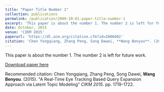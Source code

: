 ```yaml
---
title: "Paper Title Number 1"
collection: publications
permalink: /publication/2009-10-01-paper-title-number-1
excerpt: 'This paper is about the number 1. The number 2 is left for future work.'
date: October, 2015
venue: 'CIKM 2015'
paperurl: 'https://dl.acm.org/citation.cfm?id=2806602'
citation: 'Chen Yongqiang, Zhang Peng, Song Dawei, **Wang Benyou**. (2015). &quot;A Real-Time Eye Tracking Based Query Expansion Approach via Latent Topic Modeling.&quot; <i>CIKM 2015</i>. pp. 1719-1722.'
---
```

This paper is about the number 1. The number 2 is left for future work.

[Download paper here](https://dl.acm.org/citation.cfm?id=2806602)

Recommended citation: Chen Yongqiang, Zhang Peng, Song Dawei, **Wang Benyou**. (2015). "A Real-Time Eye Tracking Based Query Expansion Approach via Latent Topic Modeling" <i>CIKM 2015</i>. pp. 1719-1722.